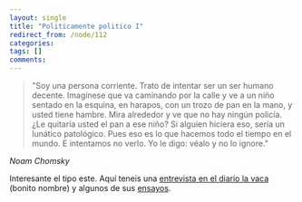 ```yaml
---
layout: single
title: "Politicamente politico I"
redirect_from: /node/112
categories:
tags: []
comments: 
---
```

> "Soy una persona corriente. Trato de intentar ser un ser humano decente. Imagínese que va caminando por la calle y ve a un niño sentado en la esquina, en harapos, con un trozo de pan en la mano, y usted tiene hambre. Mira alrededor y ve que no hay ningún policía. ¿Le quitaría usted el pan a ese niño? Si alguien hiciera eso, sería un lunático patológico. Pues eso es lo que hacemos todo el tiempo en el mundo. E intentamos no verlo. Yo le digo: véalo y no lo ignore."

<span style="font-style:italic;">Noam Chomsky</span>  

Interesante el tipo este. Aquí teneis una [entrevista en el diario la vaca](http://www.lavaca.org/especiales/noamchomsky.shtml) (bonito nombre) y algunos de sus [ensayos](http://www.lavaca.org/especiales/noamchomsky-ensayos.shtml).

